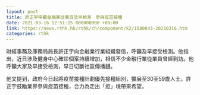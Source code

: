 ```yaml
---
layout: post
title: 許正宇呼籲金融業從業員及早檢測　參與疫苗接種
date: 2021-03-16 12:51:15.000000000 +08:00
link: https://news.rthk.hk/rthk/ch/component/k2/1580843-20210316.htm
categories: rthk
---
```


財經事務及庫務局局長許正宇向金融業行業組織發信，呼籲及早接受檢測。他指出，近日涉及健身中心確診個案持續增加，相信不少金融行業從業員曾經到訪。他呼籲大家及早接受檢測，早日切斷社區傳播鏈。

他又提到，政府今日起將疫苗接種計劃優先接種組別，擴展至30至59歲人士。許正宇鼓勵業界參與疫苗接種，合力為走出「疫」境帶來希望。

